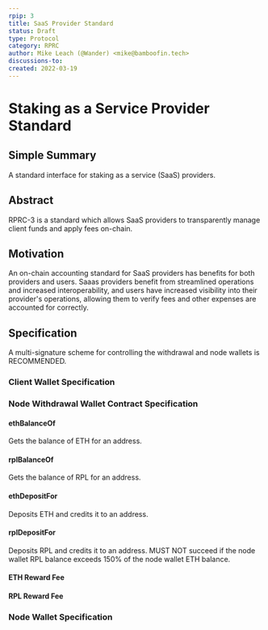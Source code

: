 ```yaml
---
rpip: 3
title: SaaS Provider Standard
status: Draft
type: Protocol
category: RPRC
author: Mike Leach (@Wander) <mike@bamboofin.tech>
discussions-to: 
created: 2022-03-19
---
```

# Staking as a Service Provider Standard

## Simple Summary

A standard interface for staking as a service (SaaS) providers.

## Abstract

RPRC-3 is a standard which allows SaaS providers to transparently manage client funds and apply fees on-chain. 

## Motivation

An on-chain accounting standard for SaaS providers has benefits for both providers and users. Saaas providers benefit from streamlined operations and increased interoperability, and users have increased visibility into their provider's operations, allowing them to verify fees and other expenses are accounted for correctly.

## Specification

A multi-signature scheme for controlling the withdrawal and node wallets is RECOMMENDED.

### Client Wallet Specification

### Node Withdrawal Wallet Contract Specification

#### ethBalanceOf

Gets the balance of ETH for an address.

#### rplBalanceOf

Gets the balance of RPL for an address.

#### ethDepositFor

Deposits ETH and credits it to an address.

#### rplDepositFor

Deposits RPL and credits it to an address. MUST NOT succeed if the node wallet RPL balance exceeds 150% of the node wallet ETH balance.

#### ETH Reward Fee

#### RPL Reward Fee

### Node Wallet Specification
